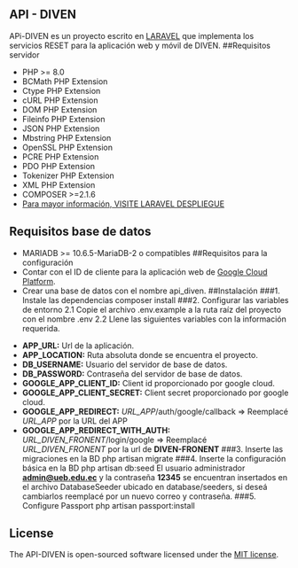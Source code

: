 ## API - DIVEN

APi-DIVEN es un proyecto escrito en [LARAVEL](https://laravel.com/docs/9.x#why-laravel) que implementa los servicios RESET para la aplicación web y móvil de DIVEN.
##Requisitos servidor
- PHP >= 8.0
- BCMath PHP Extension
- Ctype PHP Extension
- cURL PHP Extension
- DOM PHP Extension
- Fileinfo PHP Extension
- JSON PHP Extension
- Mbstring PHP Extension
- OpenSSL PHP Extension
- PCRE PHP Extension
- PDO PHP Extension
- Tokenizer PHP Extension
- XML PHP Extension
- COMPOSER >=2.1.6
- [Para mayor información, VISITE LARAVEL DESPLIEGUE ](https://laravel.com/docs/9.x/deployment)
## Requisitos base de datos
- MARIADB >= 10.6.5-MariaDB-2 o compatibles
##Requisitos para la configuración
- Contar con el ID de cliente para la aplicación web de [Google Cloud Platform]([https://console.cloud.google.com/apis/credentials).
- Crear una base de datos con el nombre api_diven.
##Instalación
###1. Instale las dependencias
composer install
###2. Configurar las variables de entorno
2.1 Copie el archivo .env.example a la ruta raíz del proyecto con el nombre .env
2.2 Llene las siguientes variables con la información requerida.
* **APP_URL:** Url de la aplicación.
* **APP_LOCATION:** Ruta absoluta donde se encuentra el proyecto.
* **DB_USERNAME:** Usuario del servidor de base de datos.
* **DB_PASSWORD:** Contraseña del servidor de base de datos.
* **GOOGLE_APP_CLIENT_ID:** Client id proporcionado por google cloud.
* **GOOGLE_APP_CLIENT_SECRET:** Client secret proporcionado por google cloud.
* **GOOGLE_APP_REDIRECT:** *URL_APP*/auth/google/callback => Reemplacé *URL_APP* por la URL del APP
* **GOOGLE_APP_REDIRECT_WITH_AUTH:** *URL_DIVEN_FRONENT*/login/google => Reemplacé *URL_DIVEN_FRONENT* por la url de **DIVEN-FRONENT**
###3. Inserte las migraciones en la BD
php artisan migrate
###4. Inserte la configuración básica en la BD
php artisan db:seed
El usuario administrador **admin@ueb.edu.ec** y la contraseña **12345** se encuentran insertados en el archivo DatabaseSeeder ubicado en  database/seeders, si deseá cambiarlos reemplacé por un nuevo correo y contraseña.
###5. Configure Passport
php artisan passport:install
## License
The API-DIVEN is open-sourced software licensed under the [MIT license](https://opensource.org/licenses/MIT).

